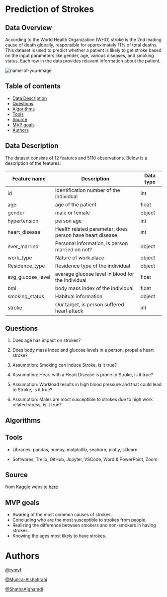 # Prediction of Strokes
## Data Overview
According to the World Health Organization (WHO) stroke is the 2nd leading cause of death globally, responsible for approximately 11% of total deaths. 
This dataset is used to predict whether a patient is likely to get stroke based on the input parameters like gender, age, various diseases, and smoking status. Each row in the data provides relavant information about the patient.

![name-of-you-image](https://raw.githubusercontent.com/ShathaAlghamdi/Prediction-of-Heart-Strokes_T5_Data_science/main/pics/hed.webp?token=AG55IGZBHQDY2XWRWDAOTCLBXEMGI)

## Table of contents
* [Data Description](#data-description)
* [Questions](#questions)
* [Algorithms](#algorithms)
* [Tools](#tools)
* [Source](#source)
* [MVP goals](#mvp-goals)
* [Authors](#authors)

## Data Description
The dataset consists of 12 features and 5110 observations.
Below is a description of the features: 

| Feature name  | Description   | Data type |
| ------------- | ------------- | ------------- |
| id       | Identification number of the individual |  int          |
| age       | age of the patient | float           |
| gender        | male or female | object       |
| hypertension           | person age    | int           |
| heart_disease        | Health related parameter, does person have heart disease | int         |
| ever_married        | Personal information, is person married on not? | object         |
| work_type      | Nature of work place | object      |
| Residence_type    | Residence type of the individual | object |
| avg_glucose_level     | average glucose level in blood for the individual | float |
| bmi      | body mass index of the individual | float |
| smoking_status      | Habitual information | object |
| stroke      | Our target, is person suffered heart attack | int |


## Questions
1. Does age has impact on strokes?

2. Does body mass index and glucose levels in a person, propel a heart stroke?

3. Assumption: Smoking can induce Stroke, is it true?

4. Assumption: Heart with a Heart Disease is prone to Stroke, is it true?

5. Assumption: Workload results in high blood pressure and that could lead to Stroke, is it true?

6. Assumption: Males are most susceptible to strokes due to high work related stress, is it true?

## Algorithms


## Tools
- Libraries: 
pandas, 
numpy,
matplotlib,
seaborn,
plotly, 
sklearn.

- Softwares: 
Trello,
GitHub,
Jupyter,
VSCode, 
Word & PowerPoint,
Zoom.

## Source
from Kaggle website [here](https://www.kaggle.com/fedesoriano/stroke-prediction-dataset)

## MVP goals
- Awaring of the most common causes of strokes.
- Concluding who are the most susceptible to strokes from people.
- Realizing the difference between smokers and non-smokers in having strokes.
- Knowing the ages most likely to have strokes.

# Authors
[@rymyf](https://github.com/rymyf)

[@Munira-Alshahrani](https://github.com/Munira-Alshahrani)

[@ShathaAlghamdi](https://github.com/ShathaAlghamdi)
